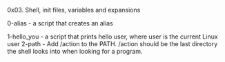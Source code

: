 0x03. Shell, init files, variables and expansions

0-alias - a script that creates an alias

1-hello_you - a script that prints hello user, where user is the current Linux user
2-path - Add /action to the PATH. /action should be the last directory the shell looks into when looking for a program.

